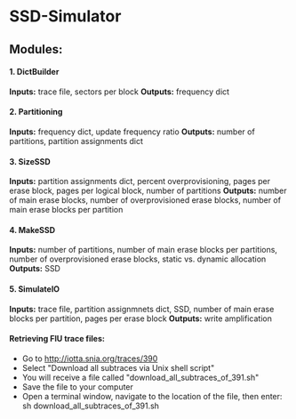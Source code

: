 # SSD-Simulator

## Modules:

#### 1. DictBuilder
**Inputs:** trace file, sectors per block
**Outputs:** frequency dict

#### 2. Partitioning
**Inputs:** frequency dict, update frequency ratio
**Outputs:** number of partitions, partition assignments dict

#### 3. SizeSSD
**Inputs:** partition assignments dict, percent overprovisioning, pages per erase block, pages per logical block, number of partitions
**Outputs:** number of main erase blocks, number of overprovisioned erase blocks, number of main erase blocks per partition

#### 4. MakeSSD
**Inputs:** number of partitions, number of main erase blocks per partitions, number of overprovisioned erase blocks, static vs. dynamic allocation
**Outputs:** SSD 

#### 5. SimulateIO
**Inputs:** trace file, partition assignmnets dict, SSD, number of main erase blocks per partition, pages per erase block
**Outputs:** write amplification



#### Retrieving FIU trace files:

* Go to http://iotta.snia.org/traces/390
* Select "Download all subtraces via Unix shell script"
* You will receive a file called "download_all_subtraces_of_391.sh"
* Save the file to your computer
* Open a terminal window, navigate to the location of the file, then enter: sh download_all_subtraces_of_391.sh
